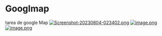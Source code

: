 # Googlmap
tarea de google Map
[![Screenshot-20230804-023402.png](https://i.postimg.cc/bNF9B9zC/Screenshot-20230804-023402.png)](https://postimg.cc/nCBms79B)
[![image.png](https://i.postimg.cc/4N7n56nQ/image.png)](https://postimg.cc/RNmMCn7W)
[![image.png](https://i.postimg.cc/jSv5qZ1K/image.png)](https://postimg.cc/75GDmMDQ)
